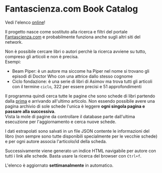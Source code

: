# Fantascienza.com Book Catalog

Vedi l'elenco [online](http://mte90.tech/fantascienza.com-book-catalog/)!

Il progetto nasce come sostituto alla ricerca e filtri del portale [Fantascienza.com](https://fantascienza.com/) e probabilmente funziona anche sugli altri siti del network.

Non è possibile cercare libri o autori perchè la ricerca avviene su tutto, compreso gli articoli e non è precisa.  
Esempi: 

* Beam Piper: è un autore ma siccome ha Piper nel nome si trovano gli episodi di Doctor Who con una attrice dallo stesso cognome
* Ciclo fondazione: è una serie di libri di Asimov ma trova tutti gli articoli con il termine `ciclo`, 322 per essere precisi e 51 approfondimenti

Il programma quindi cerca tutte le pagine che sono schede di libri partendo dalla [prima](https://www.fantascienza.com/1006/blu-profondo) e arrivando all'ultimo articolo. Non essendo possibile avere una pagina archivio di sole schede l'unica è leggere **ogni singola pagina e passare alla successiva**.  
Vista la mole di pagine da controllare il database parte dall'ultima esecuzione per l'aggiornamento e cerca nuove schede.

I dati estrapolati sono salvati in un file JSON contente le informazioni del libro (non sempre sono tutte disponibili specialmente per le vecchie schede) e per ogni autore associa l'articolo/id della scheda.

Successivamente viene generato un indice HTML navigabile per autore con tutti i link alle schede. Basta usare la ricerca del browser con `Ctrl+f`.

L'elenco è aggiornato **settimanalmente** in automatico.